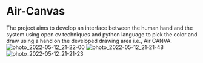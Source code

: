 # Air-Canvas
The project aims to develop an interface between the human hand and the system using open cv techniques and python language to pick the color and draw using a hand on the developed drawing area i.e., Air CANVA.
![photo_2022-05-12_21-22-00](https://user-images.githubusercontent.com/92975269/168124291-d455c03d-3454-4c70-acdc-770b90e20cad.jpg)
![photo_2022-05-12_21-21-48](https://user-images.githubusercontent.com/92975269/168124298-0540f142-6490-4efb-a1be-705cd3988bc5.jpg)
![photo_2022-05-12_21-21-23](https://user-images.githubusercontent.com/92975269/168124303-1e9d7f42-60f1-4e87-8830-045c0294f6d3.jpg)
